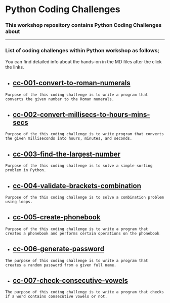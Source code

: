 # Python Coding Challenges

### This workshop repository contains Python Coding Challenges about 

** **

### List of coding challenges within Python workshop as follows;

You can find detailed info about the hands-on in the MD files after the click the links. 

- ## [cc-001-convert-to-roman-numerals](https://github.com/akkocah/aws-devops-workshop/tree/master/python/coding-challenges/cc-001-convert-to-roman-numerals)

`Purpose of the this coding challenge is to write a program that converts the given number to the Roman numerals. `

- ## [cc-002-convert-millisecs-to-hours-mins-secs](https://github.com/akkocah/aws-devops-workshop/tree/master/python/coding-challenges/cc-002-convert-millisecs-to-hours-mins-secs)

`Purpose of the this coding challenge is to write program that converts the given milliseconds into hours, minutes, and seconds. `

- ## [cc-003-find-the-largest-number](https://github.com/akkocah/aws-devops-workshop/tree/master/python/coding-challenges/cc-003-find-the-largest-number)

`Purpose of the this coding challenge is to solve a simple sorting problem in Python. `

- ## [cc-004-validate-brackets-combination](https://github.com/akkocah/aws-devops-workshop/tree/master/python/coding-challenges/cc-004-validate-brackets-combination)

`Purpose of the this coding challenge is to solve a combination problem using loops.`

- ## [cc-005-create-phonebook](https://github.com/akkocah/aws-devops-workshop/tree/master/python/coding-challenges/cc-005-create-phonebook)

`Purpose of the this coding challenge is to write a program that creates a phonebook and performs certain operations on the phonebook`

- ## [cc-006-generate-password](https://github.com/akkocah/aws-devops-workshop/tree/master/python/coding-challenges/cc-006-generate-password)

`The purpose of this coding challenge is to write a program that creates a random password from a given full name.`

- ## [cc-007-check-consecutive-vowels](https://github.com/akkocah/aws-devops-workshop/tree/master/python/coding-challenges/cc-007-check-consecutive-vowels)

`The purpose of this coding challenge is to write a program that checks if a word contains consecutive vowels or not.`



